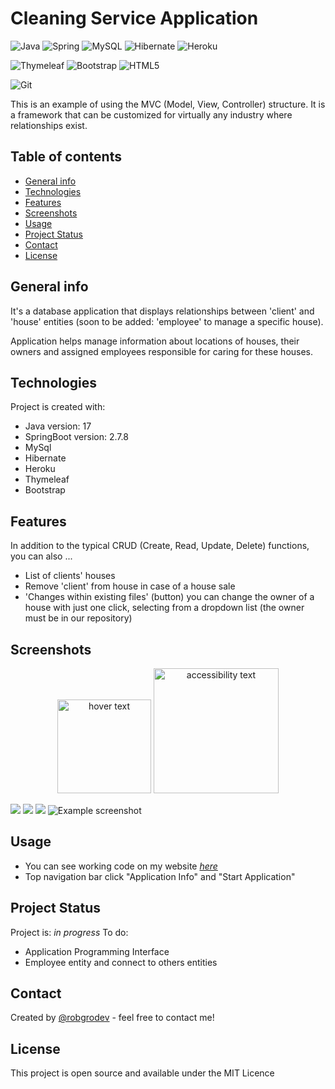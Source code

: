 # Cleaning Service Application
![Java](https://img.shields.io/badge/java-%23ED8B00.svg?style=for-the-badge&logo=openjdk&logoColor=white)
![Spring](https://img.shields.io/badge/spring-%236DB33F.svg?style=for-the-badge&logo=spring&logoColor=white)
![MySQL](https://img.shields.io/badge/mysql-%2300f.svg?style=for-the-badge&logo=mysql&logoColor=white)
![Hibernate](https://img.shields.io/badge/Hibernate-59666C?style=for-the-badge&logo=Hibernate&logoColor=white)
![Heroku](https://img.shields.io/badge/heroku-%23430098.svg?style=for-the-badge&logo=heroku&logoColor=white)

![Thymeleaf](https://img.shields.io/badge/Thymeleaf-%23005C0F.svg?style=for-the-badge&logo=Thymeleaf&logoColor=white)
![Bootstrap](https://img.shields.io/badge/bootstrap-%238511FA.svg?style=for-the-badge&logo=bootstrap&logoColor=white)
![HTML5](https://img.shields.io/badge/html5-%23E34F26.svg?style=for-the-badge&logo=html5&logoColor=white)

![Git](https://img.shields.io/badge/git-%23F05033.svg?style=for-the-badge&logo=git&logoColor=white)

This is an example of using the MVC (Model, View, Controller) structure.
It is a framework that can be customized for virtually any industry where relationships exist.

## Table of contents
* [General info](#general-info)
* [Technologies](#technologies)
* [Features](#features)
* [Screenshots](#screenshots)
* [Usage](#usage)
* [Project Status](#project-status)
* [Contact](#contact)
* [License](#license)

## General info
It's a database application that displays relationships between 'client' and 'house' entities
(soon to be added: 'employee' to manage a specific house).

Application helps manage information about locations of houses, their owners and assigned employees responsible for caring for these houses.
	
## Technologies
Project is created with:
* Java version: 17
* SpringBoot version: 2.7.8
* MySql
* Hibernate
* Heroku
* Thymeleaf
* Bootstrap

## Features
In addition to the typical CRUD (Create, Read, Update, Delete) functions, you can also ...
- List of clients' houses
- Remove 'client' from house in case of a house sale
- 'Changes within existing files' (button) you can change the owner of a house with just one click, selecting from a dropdown list (the owner must be in our repository)


## Screenshots

<p align="center">
  <img src="photo/edit.png" width="150" title="hover text">
  <img src="photo/edit.png" width="200" alt="accessibility text">
</p>

![](photo/del2.png)
![](photo/edit.png)
![](photo/info.png)
![Example screenshot](./img/screenshot.png)
<!-- If you have screenshots you'd like to share, include them here. -->


## Usage
- You can see working code on my website [_here_](https://robgro.dev)
- Top navigation bar click "Application Info" and "Start Application"

## Project Status
Project is: _in progress_ 
To do:
- Application Programming Interface
- Employee entity and connect to others entities

## Contact
Created by [@robgrodev](https://robgro.dev/) - feel free to contact me!

<!-- Optional -->
## License 
 This project is open source and available under the MIT Licence
